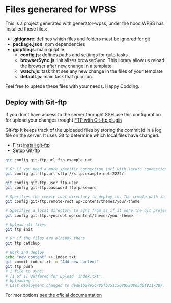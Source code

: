 # Files generared for WPSS

This is a project generated with generator-wpss, under the hood WPSS has installed these files:

- **.gitignore**: defines which files and folders must be ignored for git
- **package.json**: npm dependencies
- **gulpfile.js**: main gulpfile
	- **config.js**: defines paths and settings for gulp tasks
	- **browserSync.js**: initializes browserSync. This library allow us reload the browser after new change in a template. 
	- **watch.js**: task that see any new change in the files of your template
	- **default.js**: main task that gulp run.

Feel free to uptede these files with your needs. Happy Codding. 

## Deploy with Git-ftp
If you don't have access to the server thorught SSH use this configuration for upload your changes trought [FTP with Git-ftp plugin](https://github.com/git-ftp/git-ftp)

Git-ftp It keeps track of the uploaded files by storing the commit id in a log file on the server. It uses Git to determine which local files have changed.

- First [install git-ftp](https://github.com/git-ftp/git-ftp/blob/develop/INSTALL.md)
- Setup Git-ftp

```sh
git config git-ftp.url ftp.example.net 

# Or if you need a more specific connection (url with secure connection and custom port)
git config git-ftp.url sftp://sftp.example.net:2222/ 

git config git-ftp.user ftp-user
git config git-ftp.password ftp-password

# Specifies the remote root directory to deploy to. The remote path in the URL is ignored.
git config git-ftp.remote-root wp-content/themes/your-theme  

# Specifies a local directory to sync from as if it were the git project root path.
git config git-ftp.syncroot wp-content/themes/your-theme 

# Upload all files
git ftp init

# Or if the files are already there
git ftp catchup

# Work and deploy
echo "new content" >> index.txt
git commit index.txt -m "Add new content"
git ftp push
# 1 file to sync:
# [1 of 1] Buffered for upload 'index.txt'.
# Uploading ...
# Last deployment changed to ded01b27e5c785fb251150805308d3d0f8117387.
```

For mor options [see the oficial documentation](https://github.com/git-ftp/git-ftp/blob/develop/man/git-ftp.1.md)
